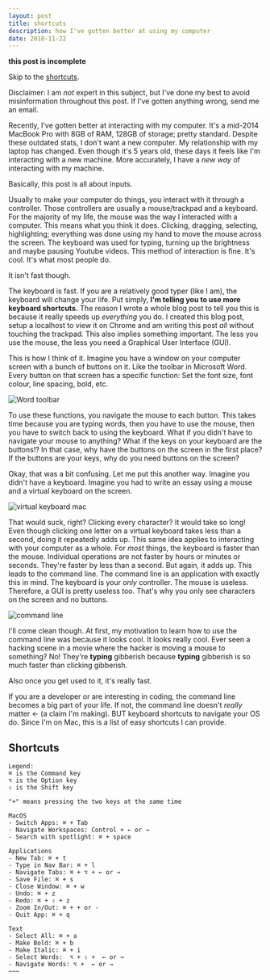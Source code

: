 ```yaml
---
layout: post
title: shortcuts
description: how I've gotten better at using my computer
date: 2018-11-22
---
```

**this post is incomplete**

Skip to the [shortcuts](#shortcuts).

Disclaimer: I am *not* expert in this subject, but I've done my best to avoid misinformation throughout this post. If I've gotten anything wrong, send me an email.

Recently, I've gotten better at interacting with my computer.
It's a mid-2014 MacBook Pro with 8GB of RAM, 128GB of storage; pretty standard. Despite these outdated stats, I don't want a new computer.
My relationship with my laptop has changed. Even though it's 5 years old, these days it feels like I'm interacting with a new machine. More accurately, I have a *new way* of interacting with my machine.

Basically, this post is all about inputs.

Usually to make your computer do things, you interact with it through a controller. Those controllers are usually a mouse/trackpad and a keyboard.
For the majority of my life, the mouse was the way I interacted with a computer. This means what you think it does. Clicking, dragging, selecting, highlighting; everything was done using my hand to move the mouse across the screen. The keyboard was used for typing, turning up the brightness and maybe pausing Youtube videos.
This method of interaction is fine. It's cool. It's what most people do.

It isn't fast though.

The keyboard is fast. If you are a relatively good typer (like I am), the keyboard will change your life.
Put simply, **I'm telling you to use more keyboard shortcuts.**
The reason I wrote a whole blog post to tell you this is because it really speeds up *everything* you do.
I created this blog post, setup a localhost to view it on Chrome and am writing this post _all_ without touching the trackpad.
This also implies something important. The less you use the mouse, the less you need a Graphical User Interface (GUI).

This is how I think of it. Imagine you have a window on your computer screen with a bunch of buttons on it. Like the toolbar in Microsoft Word. Every button on that screen has a specific function: Set the font size, font colour, line spacing, bold, etc.

![Word toolbar](/assets/word-toolbar.png)

To use these functions, you navigate the mouse to each button. This takes time because you are typing words, then you have to use the mouse, then you have to switch back to using the keyboard. What if you didn't have to navigate your mouse to anything? What if the keys on your keyboard are the buttons!?
In that case, why have the buttons on the screen in the first place? If the buttons are your keys, why do you need buttons on the screen?

Okay, that was a bit confusing. Let me put this another way.
Imagine you didn't have a keyboard. Imagine you had to write an essay using a mouse and a virtual keyboard on the screen.

![virtual keyboard mac](/assets/virtual-keyboard.jpg)

That would suck, right? Clicking every character? It would take so long! Even though clicking one letter on a virtual keyboard takes less than a second, doing it repeatedly adds up.
This same idea applies to interacting with your computer as a whole. For *most* things, the keyboard is faster than the mouse. Individual operations are not faster by hours or minutes or seconds. They're faster by less than a second. But again, it adds up.
This leads to the command line.
The command line is an application with exactly this in mind. The keyboard is your *only* controller. The mouse is useless. Therefore, a GUI is pretty useless too. That's why you only see characters on the screen and no buttons.

![command line](/assets/command-line.png)

I'll come clean though. At first, my motivation to learn how to use the command line was because it looks cool. It looks really cool. Ever seen a hacking scene in a movie where the hacker is moving a mouse to something? No! They're **typing** gibberish because **typing** gibberish is so much faster than clicking gibberish.

Also once you get used to it, it's really fast.

If you are a developer or are interesting in coding, the command line becomes a big part of your life.
If not, the command line doesn't _really_ matter <- (a claim I'm making).
BUT keyboard shortcuts to navigate your OS do. Since I'm on Mac, this is a list of easy shortcuts I can provide.

## Shortcuts

~~~~
Legend:
⌘ is the Command key
⌥ is the Option key
⇧ is the Shift key

"+" means pressing the two keys at the same time

MacOS
- Switch Apps: ⌘ + Tab
- Navigate Workspaces: Control + ← or →
- Search with spotlight: ⌘ + space

Applications
- New Tab: ⌘ + t
- Type in Nav Bar: ⌘ + l
- Navigate Tabs: ⌘ + ⌥ + ← or →
- Save File: ⌘ + s
- Close Window: ⌘ + w
- Undo: ⌘ + z
- Redo: ⌘ + ⇧ + z
- Zoom In/Out: ⌘ + + or -
- Quit App: ⌘ + q

Text
- Select All: ⌘ + a
- Make Bold: ⌘ + b
- Make Italic: ⌘ + i
- Select Words:  ⌥ + ⇧ +  ← or →
- Navigate Words: ⌥ +  ← or →
~~~
